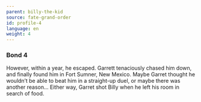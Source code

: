 ```yaml
---
parent: billy-the-kid
source: fate-grand-order
id: profile-4
language: en
weight: 4
---
```


### Bond 4

However, within a year, he escaped. Garrett tenaciously chased him down, and finally found him in Fort Sumner, New Mexico.
Maybe Garret thought he wouldn’t be able to beat him in a straight-up duel, or maybe there was another reason…
Either way, Garret shot Billy when he left his room in search of food.
